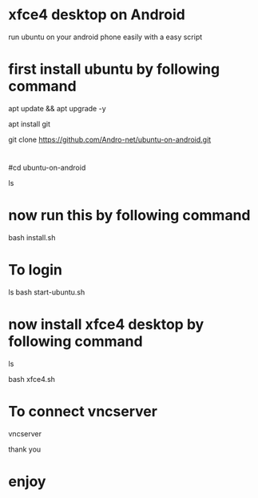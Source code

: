 # xfce4 desktop on Android 
run ubuntu on your android phone easily with a easy script
# first install ubuntu by following command

apt update && apt upgrade -y 

apt install git 

git clone https://github.com/Andro-net/ubuntu-on-android.git

#
#cd ubuntu-on-android

ls
# now run this by following command
bash install.sh

# To login 
ls
bash start-ubuntu.sh

# now install xfce4 desktop by following command

ls

bash xfce4.sh


# To connect vncserver 
vncserver

thank you

# enjoy
